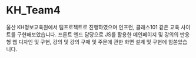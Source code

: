 # KH_Team4
울산 KH정보교육원에서 팀프로젝트로 진행하였으며 인프런, 클래스101 같은 교육 사이트를 구현해보았습니다.
프론트 엔드 담당으로 JS를 활용한 메인페이지 및 강의의 반응형 웹 디자인 및 구현, 강의 및 강의 구매 및 주문에 관한 화면 설계 및 구현에 힘쏟았습니다.
